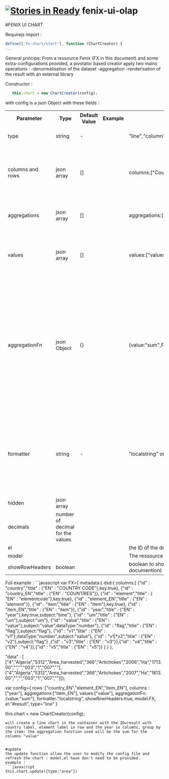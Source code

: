 [![Stories in Ready](https://badge.waffle.io/FENIX-Platform/fenix-ui-olap.png?label=ready&title=Ready)](https://waffle.io/FENIX-Platform/fenix-ui-olap)
fenix-ui-olap
=============


#FENIX UI CHART


Requirejs import : 
```javascript
define(['fx-chart/start'], function (ChartCreator) {
...
```
General principe:
From a ressource Fenix (FX in this document) and some extra-configurations provided, a pivotator based creator apply two mains operations : 
	-denormalisation of the dataset
	-aggregation
	-renderisation of the result with an external library


Constructor :
```javascript
   this.chart = new ChartCreator(config);
   ```
with config is a json Object with these fields :
<table>
   <tr>
         <th>Parameter</th>
         <th>Type</th>
         <th>Default Value</th>
         <th>Example</th>
         <th>Description</th>
      </tr>
<tr><td>type </td>
<td>string</td>
<td>-<td>
<td>"line","column","column_stacked","area","pyramide","area_stacked","scatter","boxplot"</td>
<td> type of chart we want to display</td>
</tr>

<tr><td>columns and rows</td>
<td>json array</td>
<td>[]<td>
<td>columns:["Country","Indicator_EN"],rows:["Year"]</td>
<td>Define the operations of denormalization of FX : wich columns have to be display as rows and wich in columns</td></tr>
<tr><td>aggregations</td>
<td>json array</td>
<td>[]<td>
<td>aggregations:["IndicatorCode_EN","Year"]</td>
<td>FX columns we want to aggregate,they will not appears in the Grid</td></tr>
<tr><td>values</td>
<td>json array</td>
<td>[]<td>
<td>values:["values","Flag","Units"]</td>
<td> describe wich columns in the ressources will be aggregates and displayed in the values part of the grid</td></tr>
<tr><td>aggregationFn</td>
<td>json Object</td>
<td>{}<td>
<td> {value:"sum",Flag:"dif",Units:"dif"}</td>
<td>This object is needed to identify which aggregation function have to be applied for each field on the "values" part of the dataset. The functions identifiers "sum" and dif in this example refer to a function of aggregation implemented in the functions part of the application</td></tr>
<tr><td>formatter</td>
<td>string</td>
<td>-<td>
<td> "localstring" or "value"</td>
<td> : iditifier of the formater function for the value field localstring result will be in this format : "1 250,12", value will return 1250,12  ; value is hightly recommanded for charting</td></tr>
<tr><td>hidden</td>
<td> json array</td>
<td></td>
<td></td>
<td></td>
</tr>
<tr><td>decimals</td>
<td> number of decimal for the values</td>
<td></td>
<td></td>
<td></td>
</tr>
<tr><td>el</td>
<td></td>
<td></td>
<td></td>
<td> the ID of the dom container where the grid will be displayed</td></tr>
<tr><td>model</td>
<td></td>
<td></td>
<td></td>
<td> The ressource FENIX to display</td></tr>
<tr><td>showRowHeaders</td>
<td>boolean</td>
<td></td>
<td></td>
<td>boolean to show the row header in the output matrix of the pivotator (cf pivotator documention) ; false is hightly recommanded for charting</td></tr>
</table>
Full example : 
```javascript
var FX={
  metadata:{
	dsd:{
	columns:[
		{"id" : "country","title" : {"EN" : "COUNTRY CODE"},key:true},
		{"id" : "country_EN","title" : {"EN" : "COUNTRIES"}},
		{"id" : "element","title" : { "EN" : "elementcode"},key:true},
		{"id" : "element_EN","title" : {"EN" : "element"}},
		{"id" : "item","title" : {"EN" : "Item"},key:true},
		{"id" : "item_EN","title" : {"EN" : "item"}},
		{"id" : "year","title" : {"EN" : "year"},key:true,subject:"time"},
		{"id" : "um","title" : {"EN" : "um"},subject:"um"},
		{"id" : "value","title" : {"EN" : "value"},subject:"value",dataType:"number"},
		{"id" : "flag","title" : {"EN" : "flag"},subject:"flag"},
		{"id" : "v1","title" : {"EN" : "v1"},dataType:"number",subject:"value"},
		{"id" : "v1|*v2","title" : {"EN" : "v2"},subject:"flag"}	,{"id" : "v3","title" : {"EN" : "v3"}},{"id" : "v4","title" : {"EN" : "v4"}},{"id" : "v5","title" : {"EN" : "v5"}}
		]
		}
		},
  
  "data" : [
  ["4","Algeria","5312","Area_harvested","366","Artichokes","2006","Ha","1713.00","","","003","1","007",""],
  ["4","Algeria","5312","Area_harvested","366","Artichokes","2007","Ha","1813.00","","","003","1","007",""]]};

var config={
rows :["country_EN","element_EN","item_EN"],
 columns :["year"],
aggregations:["item_EN"],
values:["value"],
aggregationFn:{value:"sum"},
formatter:"localstring",
showRowHeaders:true,
model:FX,
el:"#result",
type="line"
}


   this.chart = new ChartCreator(config);
   ```
will create a line chart in the container with the ID=result with country label, element label in row and the year in columns, group by the item: the aggregation function used will be the sum for the columns "value"


#update
the update function allow the user to modify the config file and refresh the chart : model,el have don't need to be provided.
example : 
```javascript
this.chart.update({type:"area"})

```
